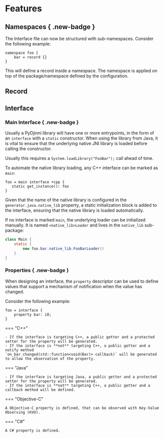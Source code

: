 # Features

## Namespaces { .new-badge }

The Interface file can now be structured with sub-namespaces. Consider the following example:

```djinni
namespace foo {
    bar = record {}
}
```

This will define a record inside a namespace. The namespace is applied on top of the package/namespace defined by
the configuration.

## Record



## Interface 

### Main Interface { .new-badge }

Usually a PyDjinni library will have one or more entrypoints, in the form of an `interface` with a `static` constructor.
When using the library from Java, it is vital to ensure that the underlying native JNI library is loaded before 
calling the constructor.

Usually this requires a `System.loadLibrary("FooBar");` call ahead of time.

To automate the native library loading, any C++ interface can be marked as `main`:

```djinni
foo = main interface +cpp {
   static get_instance(): foo
}
```

Given that the name of the native library is configured in the `generator.java.native_lib` property, a static
initialization block is added to the interface, ensuring that the native library is loaded automatically.

If no interface is marked `main`, the underlying loader can be initialized manually. 
It is named `<native_lib>Loader` and lives in the `native_lib` sub-package:

```java
class Main {
    static {
        new foo.bar.native_lib.FooBarLoader()
    }
}
```

### Properties { .new-badge }

When designing an interface, the `property` descriptor can be used to define values that support a mechanism of
notification when the value has changed.

Consider the following example:

```djinni
foo = interface {
    property bar: i8;
}
```

=== "C++"

    - If the interface is targeting C++, a public getter and a protected setter for the property will be generated.
    - If the interface is **not** targeting C++, a public getter and a notify method 
    `on_bar_changed(std::function<void(Bar)> callback)` will be generated to allow the observation of the property.

=== "Java"

    - If the interface is targeting Java, a public getter and a protected setter for the property will be generated.
    - If the interface is **not** targeting C++, a public getter and a callback method will be defined.

=== "Objective-C"

    A Objective-C property is defined, that can be observed with Key-Value Observing (KVO).

=== "C#"

    A C# property is defined.
